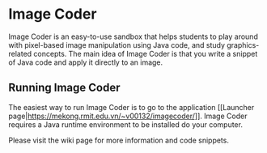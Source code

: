 # Image Coder
Image Coder is an easy-to-use sandbox that helps students to play around with pixel-based image manipulation using Java code, and study graphics-related concepts. The main idea of Image Coder is that you write a snippet of Java code and apply it directly to an image.

## Running Image Coder
The easiest way to run Image Coder is to go to the application [[Launcher page|https://mekong.rmit.edu.vn/~v00132/imagecoder/]]. Image Coder requires a Java runtime environment to be installed do your computer.

Please visit the wiki page for more information and code snippets.
